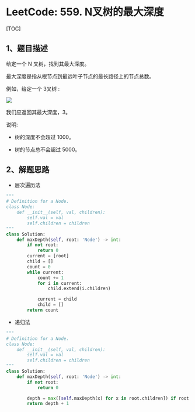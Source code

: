 # LeetCode: 559. N叉树的最大深度

[TOC]

## 1、题目描述

给定一个 N 叉树，找到其最大深度。

最大深度是指从根节点到最远叶子节点的最长路径上的节点总数。

例如，给定一个 3叉树 :

 

 ![](https://assets.leetcode-cn.com/aliyun-lc-upload/uploads/2018/10/12/narytreeexample.png)

我们应返回其最大深度，3。

说明:

- 树的深度不会超过 1000。

- 树的节点总不会超过 5000。

## 2、解题思路

- 层次遍历法

```python
"""
# Definition for a Node.
class Node:
    def __init__(self, val, children):
        self.val = val
        self.children = children
"""
class Solution:
    def maxDepth(self, root: 'Node') -> int:
        if not root:
            return 0
        current = [root]
        child = []
        count = 0
        while current:
            count += 1
            for i in current:
                child.extend(i.children)

            current = child
            child = []
        return count
```



- 递归法

```python
"""
# Definition for a Node.
class Node:
    def __init__(self, val, children):
        self.val = val
        self.children = children
"""
class Solution:
    def maxDepth(self, root: 'Node') -> int:
        if not root:
            return 0

        depth = max([self.maxDepth(x) for x in root.children]) if root.children else 0
        return depth + 1
    
```



